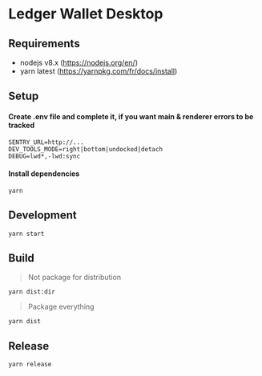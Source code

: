 # Ledger Wallet Desktop

## Requirements

* nodejs v8.x (https://nodejs.org/en/)
* yarn latest (https://yarnpkg.com/fr/docs/install)

## Setup

#### Create .env file and complete it, if you want main & renderer errors to be tracked

```
SENTRY_URL=http://...
DEV_TOOLS_MODE=right|bottom|undocked|detach
DEBUG=lwd*,-lwd:sync
```

#### Install dependencies

```
yarn
```

## Development

```
yarn start
```

## Build

> Not package for distribution

```
yarn dist:dir
```

> Package everything

```
yarn dist
```

## Release

```
yarn release
```
